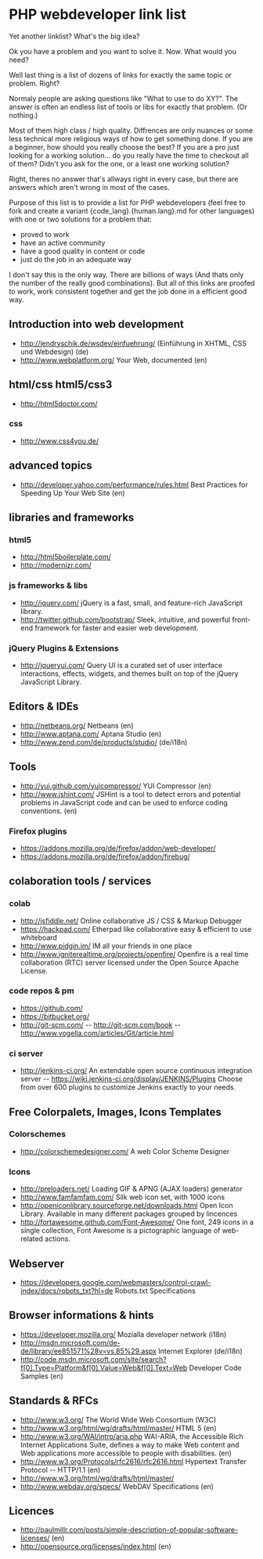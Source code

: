 # PHP webdeveloper link list

Yet another linklist? What's the big idea?

Ok you have a problem and you want to solve it. Now.
What would you need?

Well last thing is a list of dozens of links for exactly
the same topic or problem. Right?

Normaly people are asking questions like "What to use to do XY?".
The answer is often an endless list of tools or libs for exactly that problem. (Or nothing.)

Most of them high class / high quality. Diffrences are only nuances or some less technical
more religious ways of how to get something done.
If you are a beginner, how should you really choose the best?
If you are a pro just looking for a working solution... do you really have the time to checkout all of them?
Didn't you ask for the one, or a least one working solution?

Right, theres no answer that's allways right in every case, but there are answers which aren't wrong
in most of the cases.

Purpose of this list is to provide a list for PHP webdevelopers (feel free to fork and create a variant {code_lang}.{human.lang}.md for other languages)
with one or two solutions for a problem that:

- proved to work
- have an active community
- have a good quality in content or code
- just do the job in an adequate way

I don't say this is the only way. There are billions of ways (And thats only the number of the really good combinations).
But all of this links are proofed to work, work consistent together and get the job done in a efficient good way.


## Introduction into web development

- http://jendryschik.de/wsdev/einfuehrung/ (Einführung in XHTML, CSS und Webdesign) (de)
- http://www.webplatform.org/  Your Web, documented (en)

## html/css html5/css3

- http://html5doctor.com/

### css

- http://www.css4you.de/

## advanced topics

- http://developer.yahoo.com/performance/rules.html Best Practices for Speeding Up Your Web Site (en)

## libraries and frameworks

### html5

- http://html5boilerplate.com/
- http://modernizr.com/

### js frameworks & libs

- http://jquery.com/ jQuery is a fast, small, and feature-rich JavaScript library.
- http://twitter.github.com/bootstrap/  Sleek, intuitive, and powerful front-end framework for faster and easier web development.

### jQuery Plugins & Extensions

- http://jqueryui.com/ Query UI is a curated set of user interface interactions, effects, widgets, and themes built on top of the jQuery JavaScript Library.

## Editors & IDEs

- http://netbeans.org/ Netbeans (en)
- http://www.aptana.com/ Aptana Studio (en)
- http://www.zend.com/de/products/studio/ (de/i18n)

## Tools

- http://yui.github.com/yuicompressor/ YUI Compressor (en)
- http://www.jshint.com/ JSHint is a tool to detect errors and potential problems in JavaScript code and can be used to enforce coding conventions. (en)

### Firefox plugins

- https://addons.mozilla.org/de/firefox/addon/web-developer/
- https://addons.mozilla.org/de/firefox/addon/firebug/

## colaboration tools / services

### colab

- http://jsfiddle.net/ Online collaborative JS / CSS & Markup Debugger
- https://hackpad.com/ Etherpad like collaborative easy & efficient to use whiteboard
- http://www.pidgin.im/ IM all your friends in one place
- http://www.igniterealtime.org/projects/openfire/ Openfire is a real time collaboration (RTC) server licensed under the Open Source Apache License.

### code repos & pm

- https://github.com/
- https://bitbucket.org/
- http://git-scm.com/
-- http://git-scm.com/book
-- http://www.vogella.com/articles/Git/article.html

### ci server

- http://jenkins-ci.org/ An extendable open source continuous integration server
-- https://wiki.jenkins-ci.org/display/JENKINS/Plugins Choose from over 600 plugins to customize Jenkins exactly to your needs.

## Free Colorpalets, Images, Icons Templates

### Colorschemes

- http://colorschemedesigner.com/ A web Color Scheme Designer

### Icons

- http://preloaders.net/ Loading GIF & APNG (AJAX loaders) generator
- http://www.famfamfam.com/ Silk web icon set, with 1000 icons
- http://openiconlibrary.sourceforge.net/downloads.html  Open Icon Library. Available in many different packages grouped by lincences
- http://fortawesome.github.com/Font-Awesome/ One font, 249 icons in a single collection, Font Awesome is a pictographic language of web-related actions.

## Webserver

- https://developers.google.com/webmasters/control-crawl-index/docs/robots_txt?hl=de Robots.txt Specifications

## Browser informations & hints

- https://developer.mozilla.org/ Mozialla developer network (i18n)
- http://msdn.microsoft.com/de-de/library/ee851571%28v=vs.85%29.aspx  Internet Explorer (de/i18n)
- http://code.msdn.microsoft.com/site/search?f[0].Type=Platform&f[0].Value=Web&f[0].Text=Web Developer Code Samples (en)

## Standards & RFCs

- http://www.w3.org/ The World Wide Web Consortium (W3C)
- http://www.w3.org/html/wg/drafts/html/master/ HTML 5 (en)
- http://www.w3.org/WAI/intro/aria.php WAI-ARIA, the Accessible Rich Internet Applications Suite, defines a way to make Web content and Web applications more accessible to people with disabilities. (en)
- http://www.w3.org/Protocols/rfc2616/rfc2616.html  Hypertext Transfer Protocol -- HTTP/1.1 (en)
- http://www.w3.org/html/wg/drafts/html/master/
- http://www.webdav.org/specs/ WebDAV Specifications (en)

## Licences

- http://paulmillr.com/posts/simple-description-of-popular-software-licenses/ (en)
- http://opensource.org/licenses/index.html (en)
